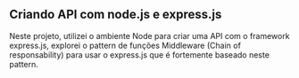 ## Criando API com node.js e express.js

Neste projeto, utilizei o ambiente Node para criar uma API com o framework express.js, explorei o pattern de funções Middleware (Chain of responsability) para usar o express.js que é fortemente baseado neste pattern.